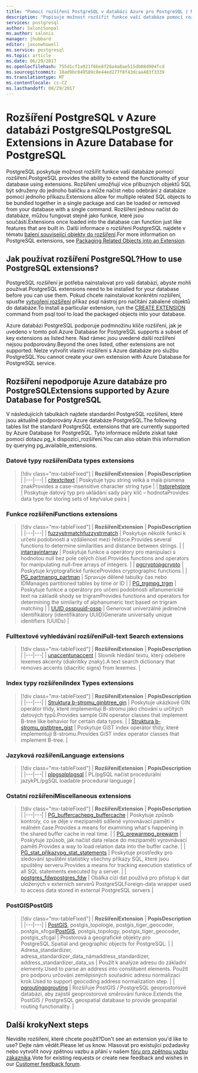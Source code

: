```yaml
---
title: "Pomocí rozšíření PostgreSQL v databázi Azure pro PostgreSQL | Microsoft Docs"
description: "Popisuje možnost rozšířit funkce vaší databáze pomocí rozšíření v databázi Azure pro PostgreSQL."
services: postgresql
author: SaloniSonpal
ms.author: salonis
manager: jhubbard
editor: jasonwhowell
ms.service: postgresql
ms.topic: article
ms.date: 06/29/2017
ms.openlocfilehash: 755d1cf1a921f6be8f28a4a8ae515db08d904fcd
ms.sourcegitcommit: 18ad9bc049589c8e44ed277f8f43dcaa483f3339
ms.translationtype: MT
ms.contentlocale: cs-CZ
ms.lasthandoff: 08/29/2017
---
```

# <a name="postgresql-extensions-in-azure-database-for-postgresql"></a><span data-ttu-id="bb6b2-103">Rozšíření PostgreSQL v Azure databázi PostgreSQL</span><span class="sxs-lookup"><span data-stu-id="bb6b2-103">PostgreSQL Extensions in Azure Database for PostgreSQL</span></span>
<span data-ttu-id="bb6b2-104">PostgreSQL poskytuje možnost rozšířit funkce vaší databáze pomocí rozšíření.</span><span class="sxs-lookup"><span data-stu-id="bb6b2-104">PostgreSQL provides the ability to extend the functionality of your database using extensions.</span></span> <span data-ttu-id="bb6b2-105">Rozšíření umožňují více příbuzných objektů SQL být sdruženy do jednoho balíčku a může načíst nebo odebrání z databáze pomocí jednoho příkazu.</span><span class="sxs-lookup"><span data-stu-id="bb6b2-105">Extensions allow for multiple related SQL objects to be bundled together in a single package and can be loaded or removed from your database with a single command.</span></span> <span data-ttu-id="bb6b2-106">Rozšíření jednou načíst do databáze, můžou fungovat stejně jako funkce, které jsou součástí.</span><span class="sxs-lookup"><span data-stu-id="bb6b2-106">Extensions once loaded into the database can function just like features that are built in.</span></span> <span data-ttu-id="bb6b2-107">Další informace o rozšíření PostgreSQL najdete v tématu [balení související objekty do rozšíření](https://www.postgresql.org/docs/9.6/static/extend-extensions.html).</span><span class="sxs-lookup"><span data-stu-id="bb6b2-107">For more information on PostgreSQL extensions, see [Packaging Related Objects into an Extension](https://www.postgresql.org/docs/9.6/static/extend-extensions.html).</span></span>

## <a name="how-to-use-postgresql-extensions"></a><span data-ttu-id="bb6b2-108">Jak používat rozšíření PostgreSQL?</span><span class="sxs-lookup"><span data-stu-id="bb6b2-108">How to use PostgreSQL extensions?</span></span>
<span data-ttu-id="bb6b2-109">PostgreSQL rozšíření je potřeba nainstalovat pro vaši databázi, abyste mohli používat.</span><span class="sxs-lookup"><span data-stu-id="bb6b2-109">PostgreSQL extensions need to be installed for your database before you can use them.</span></span> <span data-ttu-id="bb6b2-110">Pokud chcete nainstalovat konkrétní rozšíření, spusťte [vytvoření rozšíření](https://www.postgresql.org/docs/9.6/static/sql-createextension.html) příkaz psql nástroj pro načítání zabalené objektů do databáze.</span><span class="sxs-lookup"><span data-stu-id="bb6b2-110">To install a particular extension, run the [CREATE EXTENSION](https://www.postgresql.org/docs/9.6/static/sql-createextension.html) command from psql tool to load the packaged objects into your database.</span></span>

<span data-ttu-id="bb6b2-111">Azure databázi PostgreSQL podporuje podmnožinu klíče rozšíření, jak je uvedeno v tomto poli.</span><span class="sxs-lookup"><span data-stu-id="bb6b2-111">Azure Database for PostgreSQL supports a subset of key extensions as listed here.</span></span> <span data-ttu-id="bb6b2-112">Nad rámec jsou uvedené další rozšíření nejsou podporovány.</span><span class="sxs-lookup"><span data-stu-id="bb6b2-112">Beyond the ones listed, other extensions are not supported.</span></span> <span data-ttu-id="bb6b2-113">Nelze vytvořit vlastní rozšíření s Azure databáze pro službu PostgreSQL.</span><span class="sxs-lookup"><span data-stu-id="bb6b2-113">You cannot create your own extension with Azure Database for PostgreSQL service.</span></span>

## <a name="extensions-supported-by-azure-database-for-postgresql"></a><span data-ttu-id="bb6b2-114">Rozšíření nepodporuje Azure databáze pro PostgreSQL</span><span class="sxs-lookup"><span data-stu-id="bb6b2-114">Extensions supported by Azure Database for PostgreSQL</span></span>
<span data-ttu-id="bb6b2-115">V následujících tabulkách najdete standardní PostgreSQL rozšíření, které jsou aktuálně podporovány Azure databáze PostgreSQL.</span><span class="sxs-lookup"><span data-stu-id="bb6b2-115">The following tables list the standard PostgreSQL extensions that are currently supported by Azure Database for PostgreSQL.</span></span> <span data-ttu-id="bb6b2-116">Tyto informace můžete získat také pomocí dotazu pg\_k dispozici\_rozšíření.</span><span class="sxs-lookup"><span data-stu-id="bb6b2-116">You can also obtain this information by querying pg\_available\_extensions.</span></span> 

### <a name="data-types-extensions"></a><span data-ttu-id="bb6b2-117">Datové typy rozšíření</span><span class="sxs-lookup"><span data-stu-id="bb6b2-117">Data types extensions</span></span>

> [!div class="mx-tableFixed"]
| <span data-ttu-id="bb6b2-118">**Rozšíření**</span><span class="sxs-lookup"><span data-stu-id="bb6b2-118">**Extension**</span></span> | <span data-ttu-id="bb6b2-119">**Popis**</span><span class="sxs-lookup"><span data-stu-id="bb6b2-119">**Description**</span></span> |
|---|---|
| [<span data-ttu-id="bb6b2-120">citext</span><span class="sxs-lookup"><span data-stu-id="bb6b2-120">citext</span></span>](https://www.postgresql.org/docs/9.6/static/citext.html) | <span data-ttu-id="bb6b2-121">Poskytuje typu string velká a malá písmena znak</span><span class="sxs-lookup"><span data-stu-id="bb6b2-121">Provides a case-insensitive character string type</span></span> |
| [<span data-ttu-id="bb6b2-122">hstore</span><span class="sxs-lookup"><span data-stu-id="bb6b2-122">hstore</span></span>](https://www.postgresql.org/docs/9.6/static/hstore.html) | <span data-ttu-id="bb6b2-123">Poskytuje datový typ pro ukládání sady páry klíč – hodnota</span><span class="sxs-lookup"><span data-stu-id="bb6b2-123">Provides data type for storing sets of key/value pairs</span></span> |

### <a name="functions-extensions"></a><span data-ttu-id="bb6b2-124">Funkce rozšíření</span><span class="sxs-lookup"><span data-stu-id="bb6b2-124">Functions extensions</span></span>

> [!div class="mx-tableFixed"]
| <span data-ttu-id="bb6b2-125">**Rozšíření**</span><span class="sxs-lookup"><span data-stu-id="bb6b2-125">**Extension**</span></span> | <span data-ttu-id="bb6b2-126">**Popis**</span><span class="sxs-lookup"><span data-stu-id="bb6b2-126">**Description**</span></span> |
|---|---|
| [<span data-ttu-id="bb6b2-127">fuzzystrmatch</span><span class="sxs-lookup"><span data-stu-id="bb6b2-127">fuzzystrmatch</span></span>](https://www.postgresql.org/docs/9.6/static/fuzzystrmatch.html) | <span data-ttu-id="bb6b2-128">Poskytuje několik funkcí k určení podobnosti a vzdálenost mezi řetězce.</span><span class="sxs-lookup"><span data-stu-id="bb6b2-128">Provides several functions to determine similarities and distance between strings.</span></span> |
| [<span data-ttu-id="bb6b2-129">intarray</span><span class="sxs-lookup"><span data-stu-id="bb6b2-129">intarray</span></span>](https://www.postgresql.org/docs/9.6/static/intarray.html) | <span data-ttu-id="bb6b2-130">Poskytuje funkce a operátory pro manipulaci s hodnotou null bez pole celých čísel.</span><span class="sxs-lookup"><span data-stu-id="bb6b2-130">Provides functions and operators for manipulating null-free arrays of integers.</span></span> |
| [<span data-ttu-id="bb6b2-131">pgcrypto</span><span class="sxs-lookup"><span data-stu-id="bb6b2-131">pgcrypto</span></span>](https://www.postgresql.org/docs/9.6/static/pgcrypto.html) | <span data-ttu-id="bb6b2-132">Poskytuje kryptografické funkce</span><span class="sxs-lookup"><span data-stu-id="bb6b2-132">Provides cryptographic functions</span></span> |
| [<span data-ttu-id="bb6b2-133">PG\_partman</span><span class="sxs-lookup"><span data-stu-id="bb6b2-133">pg\_partman</span></span>](https://pgxn.org/dist/pg_partman/doc/pg_partman.html) | <span data-ttu-id="bb6b2-134">Spravuje dělené tabulky čas nebo ID</span><span class="sxs-lookup"><span data-stu-id="bb6b2-134">Manages partitioned tables by time or ID</span></span> |
| [<span data-ttu-id="bb6b2-135">PG\_trgm</span><span class="sxs-lookup"><span data-stu-id="bb6b2-135">pg\_trgm</span></span>](https://www.postgresql.org/docs/9.6/static/pgtrgm.html) | <span data-ttu-id="bb6b2-136">Poskytuje funkce a operátory pro určení podobnosti alfanumerické text na základě shody se trigram</span><span class="sxs-lookup"><span data-stu-id="bb6b2-136">Provides functions and operators for determining the similarity of alphanumeric text based on trigram matching</span></span> |
| [<span data-ttu-id="bb6b2-137">UUID ossp</span><span class="sxs-lookup"><span data-stu-id="bb6b2-137">uuid-ossp</span></span>](https://www.postgresql.org/docs/9.6/static/uuid-ossp.html) | <span data-ttu-id="bb6b2-138">Generovat univerzálně jedinečné identifikátory (identifikátory UUID)</span><span class="sxs-lookup"><span data-stu-id="bb6b2-138">Generate universally unique identifiers (UUIDs)</span></span> |

### <a name="full-text-search-extensions"></a><span data-ttu-id="bb6b2-139">Fulltextové vyhledávání rozšíření</span><span class="sxs-lookup"><span data-stu-id="bb6b2-139">Full-text Search extensions</span></span>

> [!div class="mx-tableFixed"]
| <span data-ttu-id="bb6b2-140">**Rozšíření**</span><span class="sxs-lookup"><span data-stu-id="bb6b2-140">**Extension**</span></span> | <span data-ttu-id="bb6b2-141">**Popis**</span><span class="sxs-lookup"><span data-stu-id="bb6b2-141">**Description**</span></span> |
|---|---|
| [<span data-ttu-id="bb6b2-142">unaccent</span><span class="sxs-lookup"><span data-stu-id="bb6b2-142">unaccent</span></span>](https://www.postgresql.org/docs/9.6/static/unaccent.html) | <span data-ttu-id="bb6b2-143">Slovník hledání textu, který odebere lexemes akcenty (diakritiky znaky).</span><span class="sxs-lookup"><span data-stu-id="bb6b2-143">A text search dictionary that removes accents (diacritic signs) from lexemes.</span></span> |

### <a name="index-types-extensions"></a><span data-ttu-id="bb6b2-144">Index typy rozšíření</span><span class="sxs-lookup"><span data-stu-id="bb6b2-144">Index Types extensions</span></span>

> [!div class="mx-tableFixed"]
| <span data-ttu-id="bb6b2-145">**Rozšíření**</span><span class="sxs-lookup"><span data-stu-id="bb6b2-145">**Extension**</span></span> | <span data-ttu-id="bb6b2-146">**Popis**</span><span class="sxs-lookup"><span data-stu-id="bb6b2-146">**Description**</span></span> |
|---|---|
| [<span data-ttu-id="bb6b2-147">Struktura b-stromu\_gin</span><span class="sxs-lookup"><span data-stu-id="bb6b2-147">btree\_gin</span></span>](https://www.postgresql.org/docs/9.6/static/btree-gin.html) | <span data-ttu-id="bb6b2-148">Poskytuje ukázkové GIN operátor třídy, které implementují B-stromu jako chování u určitých datových typů.</span><span class="sxs-lookup"><span data-stu-id="bb6b2-148">Provides sample GIN operator classes that implement B-tree like behavior for certain data types.</span></span> |
| [<span data-ttu-id="bb6b2-149">Struktura b-stromu\_gist</span><span class="sxs-lookup"><span data-stu-id="bb6b2-149">btree\_gist</span></span>](https://www.postgresql.org/docs/9.6/static/btree-gist.html) | <span data-ttu-id="bb6b2-150">Poskytuje GiST index operátor třídy, které implementují B-stromu.</span><span class="sxs-lookup"><span data-stu-id="bb6b2-150">Provides GiST index operator classes that implement B-tree.</span></span> |

### <a name="language-extensions"></a><span data-ttu-id="bb6b2-151">Jazyková rozšíření</span><span class="sxs-lookup"><span data-stu-id="bb6b2-151">Language extensions</span></span>

> [!div class="mx-tableFixed"]
| <span data-ttu-id="bb6b2-152">**Rozšíření**</span><span class="sxs-lookup"><span data-stu-id="bb6b2-152">**Extension**</span></span> | <span data-ttu-id="bb6b2-153">**Popis**</span><span class="sxs-lookup"><span data-stu-id="bb6b2-153">**Description**</span></span> |
|---|---|
| [<span data-ttu-id="bb6b2-154">plpgsql</span><span class="sxs-lookup"><span data-stu-id="bb6b2-154">plpgsql</span></span>](https://www.postgresql.org/docs/9.6/static/plpgsql.html) | <span data-ttu-id="bb6b2-155">PL/pgSQL načíst procedurální jazyk</span><span class="sxs-lookup"><span data-stu-id="bb6b2-155">PL/pgSQL loadable procedural language</span></span> |

### <a name="miscellaneous-extensions"></a><span data-ttu-id="bb6b2-156">Ostatní rozšíření</span><span class="sxs-lookup"><span data-stu-id="bb6b2-156">Miscellaneous extensions</span></span>

> [!div class="mx-tableFixed"]
| <span data-ttu-id="bb6b2-157">**Rozšíření**</span><span class="sxs-lookup"><span data-stu-id="bb6b2-157">**Extension**</span></span> | <span data-ttu-id="bb6b2-158">**Popis**</span><span class="sxs-lookup"><span data-stu-id="bb6b2-158">**Description**</span></span> |
|---|---|
| [<span data-ttu-id="bb6b2-159">PG\_buffercache</span><span class="sxs-lookup"><span data-stu-id="bb6b2-159">pg\_buffercache</span></span>](https://www.postgresql.org/docs/9.6/static/pgbuffercache.html) | <span data-ttu-id="bb6b2-160">Poskytuje způsob kontroly, co se děje v mezipaměti sdílené vyrovnávací paměti v reálném čase.</span><span class="sxs-lookup"><span data-stu-id="bb6b2-160">Provides a means for examining what's happening in the shared buffer cache in real time.</span></span> |
| [<span data-ttu-id="bb6b2-161">PG\_prewarm</span><span class="sxs-lookup"><span data-stu-id="bb6b2-161">pg\_prewarm</span></span>](https://www.postgresql.org/docs/9.6/static/pgprewarm.html) | <span data-ttu-id="bb6b2-162">Poskytuje způsob, jak načíst data relace do mezipaměti vyrovnávací paměti.</span><span class="sxs-lookup"><span data-stu-id="bb6b2-162">Provides a way to load relation data into the buffer cache.</span></span> |
| [<span data-ttu-id="bb6b2-163">PG\_stat\_příkazy</span><span class="sxs-lookup"><span data-stu-id="bb6b2-163">pg\_stat\_statements</span></span>](https://www.postgresql.org/docs/9.6/static/pgstatstatements.html) | <span data-ttu-id="bb6b2-164">Poskytuje prostředky pro sledování spuštění statistiky všechny příkazy SQL, které jsou spuštěny serveru.</span><span class="sxs-lookup"><span data-stu-id="bb6b2-164">Provides a means for tracking execution statistics of all SQL statements executed by a server.</span></span> |
| [<span data-ttu-id="bb6b2-165">postgres\_fdw</span><span class="sxs-lookup"><span data-stu-id="bb6b2-165">postgres\_fdw</span></span>](https://www.postgresql.org/docs/9.6/static/postgres-fdw.html) | <span data-ttu-id="bb6b2-166">Obálka cizí dat používá pro přístup k dat uložených v externích serverů PostgreSQL</span><span class="sxs-lookup"><span data-stu-id="bb6b2-166">Foreign-data wrapper used to access data stored in external PostgreSQL servers</span></span> |

### <a name="postgis"></a><span data-ttu-id="bb6b2-167">PostGIS</span><span class="sxs-lookup"><span data-stu-id="bb6b2-167">PostGIS</span></span>

> [!div class="mx-tableFixed"]
| <span data-ttu-id="bb6b2-168">**Rozšíření**</span><span class="sxs-lookup"><span data-stu-id="bb6b2-168">**Extension**</span></span> | <span data-ttu-id="bb6b2-169">**Popis**</span><span class="sxs-lookup"><span data-stu-id="bb6b2-169">**Description**</span></span> |
|---|---|
| <span data-ttu-id="bb6b2-170">[PostGIS](http://www.postgis.net/), postgis\_topologie, postgis\_tiger\_geocoder, postgis\_sfcgal</span><span class="sxs-lookup"><span data-stu-id="bb6b2-170">[PostGIS](http://www.postgis.net/), postgis\_topology, postgis\_tiger\_geocoder, postgis\_sfcgal</span></span> | <span data-ttu-id="bb6b2-171">Prostorová a geografické objekty pro PostgreSQL.</span><span class="sxs-lookup"><span data-stu-id="bb6b2-171">Spatial and geographic objects for PostgreSQL.</span></span> |
| <span data-ttu-id="bb6b2-172">Adresa\_standardizer, adresa\_standardizer\_data\_nám</span><span class="sxs-lookup"><span data-stu-id="bb6b2-172">address\_standardizer, address\_standardizer\_data\_us</span></span> | <span data-ttu-id="bb6b2-173">Použít k analýze adresu do základní elementy.</span><span class="sxs-lookup"><span data-stu-id="bb6b2-173">Used to parse an address into constituent elements.</span></span> <span data-ttu-id="bb6b2-174">Použít pro podporu určování zeměpisných souřadnic adresu normalizaci krok.</span><span class="sxs-lookup"><span data-stu-id="bb6b2-174">Used to support geocoding address normalization step.</span></span> |
| [<span data-ttu-id="bb6b2-175">pgrouting</span><span class="sxs-lookup"><span data-stu-id="bb6b2-175">pgrouting</span></span>](http://pgrouting.org/) | <span data-ttu-id="bb6b2-176">Rozšiřuje PostGIS / PostgreSQL geoprostorové databázi, aby zajistil geoprostorové směrování funkce.</span><span class="sxs-lookup"><span data-stu-id="bb6b2-176">Extends the PostGIS / PostgreSQL geospatial database to provide geospatial routing functionality.</span></span> |

## <a name="next-steps"></a><span data-ttu-id="bb6b2-177">Další kroky</span><span class="sxs-lookup"><span data-stu-id="bb6b2-177">Next steps</span></span>
<span data-ttu-id="bb6b2-178">Nevidíte rozšíření, které chcete použít?</span><span class="sxs-lookup"><span data-stu-id="bb6b2-178">Don't see an extension you'd like to use?</span></span> <span data-ttu-id="bb6b2-179">Dejte nám vědět.</span><span class="sxs-lookup"><span data-stu-id="bb6b2-179">Please let us know.</span></span> <span data-ttu-id="bb6b2-180">Hlasovat pro existující požadavky nebo vytvořit nový zpětnou vazbu a přání v našem [fóru pro zpětnou vazbu zákazníka](https://feedback.azure.com/forums/597976-azure-database-for-postgresql).</span><span class="sxs-lookup"><span data-stu-id="bb6b2-180">Vote for existing requests or create new feedback and wishes in our [Customer feedback forum](https://feedback.azure.com/forums/597976-azure-database-for-postgresql).</span></span>

